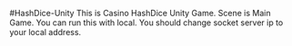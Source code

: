 #HashDice-Unity
This is Casino HashDice Unity Game.
Scene is Main Game.
You can run this with local.
You should change socket server ip to your local address.
